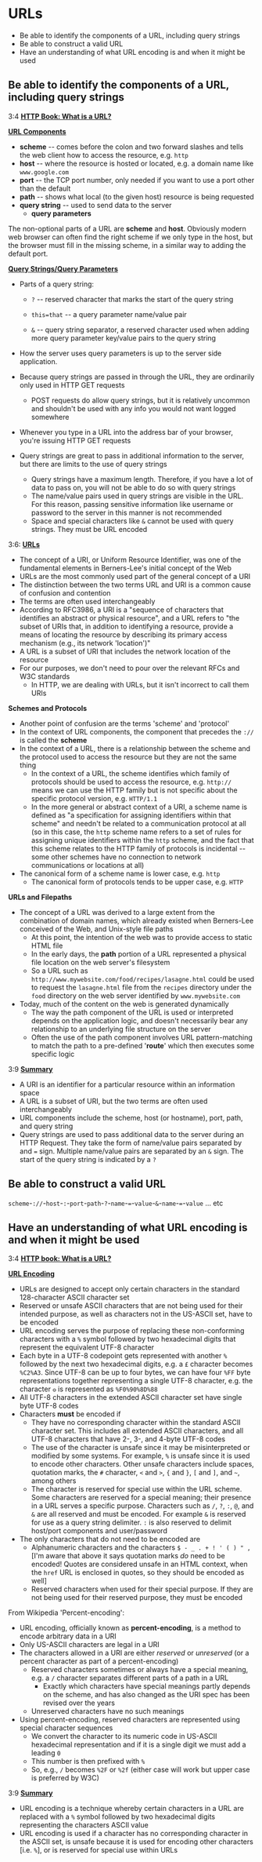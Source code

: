# URLs

* Be able to identify the components of a URL, including query strings
* Be able to construct a valid URL
* Have an understanding of what URL encoding is and when it might be used



## Be able to identify the components of a URL, including query strings

3:4 **<u>HTTP Book: What is a URL?</u>**

**<u>URL Components</u>**

* **scheme** -- comes before the colon and two forward slashes and tells the web client how to access the resource, e.g. `http`
* **host** -- where the resource is hosted or located, e.g. a domain name like `www.google.com`
* **port** -- the TCP port number, only needed if you want to use a port other than the default
* **path** -- shows what local (to the given host) resource is being requested
* **query string** -- used to send data to the server
  * **query parameters**

The non-optional parts of a URL are **scheme** and **host**. Obviously modern web browser can often find the right scheme if we only type in the host, but the browser must fill in the missing scheme, in a similar way to adding the default port.

**<u>Query Strings/Query Parameters</u>**

* Parts of a query string:

  * `?` -- reserved character that marks the start of the query string

  * `this=that` -- a query parameter name/value pair

  * `&` -- query string separator, a reserved character used when adding more query parameter key/value pairs to the query string

* How the server uses query parameters is up to the server side application.

* Because query strings are passed in through the URL, they are ordinarily only used in HTTP GET requests
  * POST requests do allow query strings, but it is relatively uncommon and shouldn't be used with any info you would not want logged somewhere
* Whenever you type in a URL into the address bar of your browser, you're issuing HTTP GET requests

* Query strings are great to pass in additional information to the server, but there are limits to the use of query strings
  * Query strings have a maximum length. Therefore, if you have a lot of data to pass on, you will not be able to do so with query strings
  * The name/value pairs used in query strings are visible in the URL. For this reason, passing sensitive information like username or password to the server in this manner is not recommended
  * Space and special characters like `&` cannot be used with query strings. They must be URL encoded



3:6: **<u>URLs</u>**

* The concept of a URI, or Uniform Resource Identifier, was one of the fundamental elements in Berners-Lee's initial concept of the Web
* URLs are the most commonly used part of the general concept of a URI
* The distinction between the two terms URL and URI is a common cause of confusion and contention
* The terms are often used interchangeably
* According to RFC3986, a URI is a "sequence of characters that identifies an abstract or physical resource", and a URL refers to "the subset of URIs that, in addition to identifying a resource, provide a means of locating the resource by describing its primary access mechanism (e.g., its network 'location')"
* A URL is a subset of URI that includes the network location of the resource
* For our purposes, we don't need to pour over the relevant RFCs and W3C standards
  * In HTTP, we are dealing with URLs, but it isn't incorrect to call them URIs

**Schemes and Protocols**

* Another point of confusion are the terms 'scheme' and 'protocol'
* In the context of URL components, the component that precedes the `://` is called the **scheme**
* In the context of a URL, there is a relationship between the scheme and the protocol used to access the resource but they are not the same thing
  * In the context of a URL, the scheme identifies which family of protocols should be used to access the resource, e.g. `http://` means we can use the HTTP family but is not specific about the specific protocol version, e.g. `HTTP/1.1`
  * In the more general or abstract context of a URI, a scheme name is defined as "a specification for assigning identifiers within that scheme" and needn't be related to a communication protocol at all (so in this case, the `http` scheme name refers to a set of rules for assigning unique identifiers within the `http` scheme, and the fact that this scheme relates to the HTTP family of protocols is incidental -- some other schemes have no connection to network communications or locations at all)
* The canonical form of a scheme name is lower case, e.g. `http`
  * The canonical form of protocols tends to be upper case, e.g. `HTTP`

**URLs and Filepaths**

* The concept of a URL was derived to a large extent from the combination of domain names, which already existed when Berners-Lee conceived of the Web, and Unix-style file paths
  * At this point, the intention of the web was to provide access to static HTML file
  * In the early days, the **path** portion of a URL represented a physical file location on the web server's filesystem
  * So a URL such as `http://www.mywebsite.com/food/recipes/lasagne.html` could be used to request the `lasagne.html` file from the `recipes` directory under the `food` directory on the web server identified by `www.mywebsite.com`
* Today, much of the content on the web is generated dynamically
  * The way the path component of the URL is used or interpreted depends on the application logic, and doesn't necessarily bear any relationship to an underlying file structure on the server
  * Often the use of the path component involves URL pattern-matching to match the path to a pre-defined '**route**' which then executes some specific logic

3:9 **<u>Summary</u>**

* A URI is an identifier for a particular resource within an information space
* A URL is a subset of URI, but the two terms are often used interchangeably
* URL components include the scheme, host (or hostname), port, path, and query string
* Query strings are used to pass additional data to the server during an HTTP Request. They take the form of name/value pairs separated by and `=` sign. Multiple name/value pairs are separated by an `&` sign. The start of the query string is indicated by a `?`

## Be able to construct a valid URL

`scheme`-`://`-`host`-`:`-`port`-`path`-`?`-`name`-`=`-`value`-`&`-`name`-`=`-`value` ... etc





## Have an understanding of what URL encoding is and when it might be used

3:4 **<u>HTTP book: What is a URL?</u>**

**<u>URL Encoding</u>**

* URLs are designed to accept only certain characters in the standard 128-character ASCII character set
* Reserved or unsafe ASCII characters that are not being used for their intended purpose, as well as characters not in the US-ASCII set, have to be encoded
* URL encoding serves the purpose of replacing these non-conforming characters with a `%` symbol followed by two hexadecimal digits that represent the equivalent UTF-8 character
* Each byte in a UTF-8 codepoint gets represented with another `%` followed by the next two hexadecimal digits, e.g. a `£` character becomes `%C2%A3`. Since UTF-8 can be up to four bytes, we can have four `%FF` byte representations together representing a single UTF-8 character, e.g. the character `𐍈` is represented as `%F0%90%8D%88`
* All UTF-8 characters in the extended ASCII character set have single byte UTF-8 codes
* Characters **must** be encoded if
  * They have no corresponding character within the standard ASCII character set. This includes all extended ASCII characters, and all UTF-8 characters that have 2-, 3-, and 4-byte UTF-8 codes
  * The use of the character is unsafe since it may be misinterpreted or modified by some systems. For example, `%` is unsafe since it is used to encode other characters. Other unsafe characters include spaces, quotation marks, the `#` character, `<` and `>`, `{` and `}`, `[` and `]`, and `~`, among others
  * The character is reserved for special use within the URL scheme. Some characters are reserved for a special meaning; their presence in a URL serves a specific purpose. Characters such as `/`, `?`, `:`, `@`, and `&` are all reserved and must be encoded. For example `&` is reserved for use as a query string delimiter. `:` is also reserved to delimit host/port components and user/password
* The only characters that do not need to be encoded are
  * Alphanumeric characters and the characters `$ - _ . + ! ' ( ) " ,` [I'm aware that above it says quotation marks *do* need to be encoded! Quotes are considered unsafe in an HTML context, when the `href` URL is enclosed in quotes, so they should be encoded as well]
  * Reserved characters when used for their special purpose. If they are not being used for their reserved purpose, they must be encoded



From Wikipedia 'Percent-encoding':

* URL encoding, officially known as **percent-encoding**, is a method to encode arbitrary data in a URI
* Only US-ASCII characters are legal in a URI
* The characters allowed in a URI are either *reserved* or *unreserved* (or a percent character as part of a percent-encoding)
  * Reserved characters sometimes or always have a special meaning, e.g. a `/` character separates different parts of a path in a URL
    * Exactly which characters have special meanings partly depends on the scheme, and has also changed as the URI spec has been revised over the years
  * Unreserved characters have no such meanings
* Using percent-encoding, reserved characters are represented using special character sequences
  * We convert the character to its numeric code in US-ASCII hexadecimal representation and if it is a single digit we must add a leading `0`
  * This number is then prefixed with `%`
  * So, e.g., `/` becomes `%2F` or `%2f` (either case will work but upper case is preferred by W3C)

3:9 **<u>Summary</u>**

* URL encoding is a technique whereby certain characters in a URL are replaced with a `%` symbol followed by two hexadecimal digits representing the characters ASCII value
* URL encoding is used if a character has no corresponding character in the ASCII set, is unsafe because it is used for encoding other characters [i.e. `%`], or is reserved for special use within URLs



